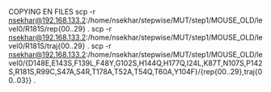 COPYING EN FILES
scp -r nsekhar@192.168.133.2:/home/nsekhar/stepwise/MUT/step1/MOUSE_OLD/level0/R181S/rep{00..29} . 
scp -r nsekhar@192.168.133.2:/home/nsekhar/stepwise/MUT/step1/MOUSE_OLD/level0/R181S/traj{00..29} .
scp -r nsekhar@192.168.133.2:/home/nsekhar/stepwise/MUT/step1/MOUSE_OLD/level0/{D148E,E143S,F139L,F48Y,G102S,H144Q,H177Q,I24L,K87T,N107S,P142S,R181S,R99C,S47A,S4R,T178A,T52A,T54Q,T60A,Y104F}/{rep{00..29},traj{00..03}} .


